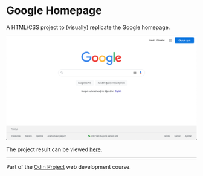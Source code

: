 # Google Homepage
A HTML/CSS project to (visually) replicate the Google homepage.

![Screenshot](https://github.com/ozansarisoy/GoogleProject/blob/master/GoogleProject/screenshot.png)

The project result can be viewed [here](https://htmlpreview.github.io/?https://github.com/mtran45/google-homepage/blob/master/index.html).

---
Part of the [Odin Project](http://www.theodinproject.com/web-development-101/html-css?ref=lnav) web development course.
